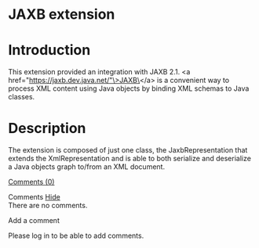 JAXB extension
==============

Introduction
============

This extension provided an integration with JAXB 2.1. \<a
href="https://jaxb.dev.java.net/"\>JAXB\</a\> is a convenient way to
process XML content using Java objects by binding XML schemas to Java\
 classes.

Description
===========

The extension is composed of just one class, the JaxbRepresentation that
extends the XmlRepresentation and is able to both serialize and
deserialize a Java objects graph to/from an XML document.

[Comments
(0)](http://web.archive.org/web/20090204182149/http://wiki.restlet.org/docs_1.1/13-restlet/28-restlet/67-restlet.html#)

Comments
[Hide](http://web.archive.org/web/20090204182149/http://wiki.restlet.org/docs_1.1/13-restlet/28-restlet/67-restlet.html#)
\
There are no comments.

Add a comment

Please log in to be able to add comments.
